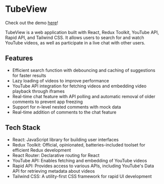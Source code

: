 # TubeView

Check out the demo [here](https://tubeview.vercel.app/)!

TubeView is a web application built with React, Redux Toolkit, YouTube API, Rapid API, and Tailwind CSS. It allows users to search for and watch YouTube videos, as well as participate in a live chat with other users.

## Features

- Efficient search function with debouncing and caching of suggestions for faster results
- Lazy loading of videos to improve performance
- YouTube API integration for fetching videos and embedding video playback through iframes
- Real-time chat feature with API polling and automatic removal of older comments to prevent app freezing
- Support for n-level nested comments with mock data
- Real-time addition of comments to the chat feature

## Tech Stack

- React: JavaScript library for building user interfaces
- Redux Toolkit: Official, opinionated, batteries-included toolset for efficient Redux development
- React Router: Declarative routing for React
- YouTube API: Enables fetching and embedding of YouTube videos
- Rapid API: Provides access to various APIs, including YouTube's Data API for retrieving metadata about videos
- Tailwind CSS: A utility-first CSS framework for rapid UI development
